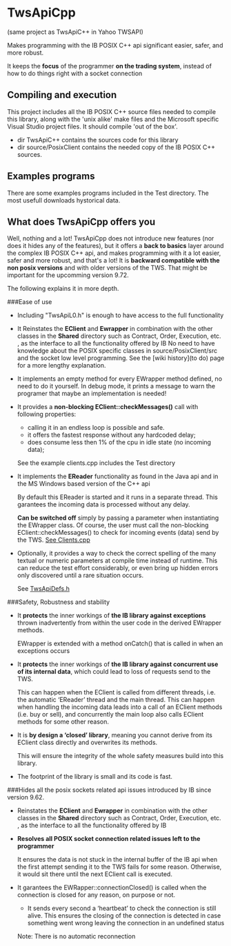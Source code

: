 # TwsApiCpp
(same project as TwsApiC++ in Yahoo TWSAPI)

Makes programming with the IB POSIX C++ api significant easier, safer, and more robust.

It keeps the **focus** of the programmer **on the trading system**, instead of how to do things right with a socket connection

## Compiling and execution
This project includes all the IB POSIX C++ source files needed to compile this library, along with the 'unix alike' make files and the Microsoft specific Visual Studio project files. It should compile 'out of the box'.

* dir TwsApiC++ contains the sources code for this library
* dir source/PosixClient contains the needed copy of the IB POSIX C++ sources.

## Examples programs
There are some examples programs included in the Test directory. The most usefull downloads hystorical data.

## What does TwsApiCpp offers you

Well, nothing and a lot! TwsApiCpp does not introduce new features (nor does it hides any of the features), but it offers a **back to basics** layer around the complex IB POSIX C++ api, and makes programming with it a lot easier, safer and more robust, and that's a lot! It is **backward compatible with the non posix versions** and with older versions of the TWS. That might be important for the upcomming version 9.72.

The following explains it in more depth.

###Ease of use
* Including "TwsApiL0.h" is enough to have access to the full functionality

* It Reinstates the **EClient** and **Ewrapper** in combination with the other classes in the **Shared** directory such as Contract, Order, Execution, etc. , as the interface to all the functionality offered by IB
  No need to have knowledge about the POSIX specific classes in source/PosixClient/src and the socket low level programming. See the [wiki history](to do) page for a more lengthy explanation.

* It implements an empty method for every EWrapper method defined, no need to do it yourself.
  In debug mode, it prints a message to warn the programer that maybe an implementation is needed!

* It provides a **non-blocking EClient::checkMessages()** call with following properties:
  - calling it in an endless loop is possible and safe.
  - it offers the fastest response without any hardcoded delay;
  - does consume less then 1% of the cpu in idle state (no incoming data);

  See the example clients.cpp includes the Test directory
  
* It implements the **EReader** functionality as found in the Java api and in the MS Windows based version of the C++ api

  By default this EReader is started and it runs in a separate thread. This garantees the incoming data is processed without any delay.

  **Can be switched off** simply by passing a parameter when instantiating the EWrapper class. Of course, the user must call the non-blocking EClient::checkMessages() to check for incoming events (data) send by the TWS. [See Clients.cpp](blob/master/TwsApiC++/Test/Src/Clients.cpp)

* Optionally, it provides a way to check the correct spelling of the many textual or numeric parameters at compile time instead of runtime. This can reduce the test effort considerably, or even bring up hidden errors only discovered until a rare situation occurs.

  See [TwsApiDefs.h](TwsApiCpp/TwsApiC++/Api/TwsApiDefs.h)
  

###Safety, Robustness and stability
* It **protects** the inner workings of **the IB library against exceptions** thrown inadvertently from within the user code in the derived EWrapper methods.

  EWrapper is extended with a method onCatch() that is called in when an exceptions occurs 

* It **protects** the inner workings of **the IB library against concurrent use of its internal data**, which could lead to loss of requests send to the TWS.

  This can happen when the EClient is called from different threads, i.e. the automatic ‘EReader’ thread and the main thread. This can happen when handling the incoming data leads into a call of an EClient methods (i.e. buy or sell), and concurrently the main loop also calls EClient methods for some other reason.

* It is **by design a ‘closed’ library**, meaning you cannot derive from its EClient class directly and overwrites its methods.

  This will ensure the integrity of the whole safety measures build into this library.

* The footprint of the library is small and its code is fast. 


###Hides all the posix sockets related api issues introduced by IB since version 9.62.
* Reinstates the **EClient** and **Ewrapper** in combination with the other classes in the **Shared** directory such as Contract, Order, Execution, etc. , as the interface to all the functionality offered by IB

* **Resolves all POSIX socket connection related issues left to the programmer**

  It ensures the data is not stuck in the internal buffer of the IB api when the first attempt sending it to the TWS fails for some reason. Otherwise, it would sit there until the next EClient call is executed.

* It garantees the EWRapper::connectionClosed() is called when the connection is closed for any reason, on purpose or not.

    - It sends every second a ‘heartbeat’ to check the connection is still alive. This ensures the closing of the connection is detected in case something went wrong leaving the connection in an undefined status

  Note: There is no automatic reconnection




